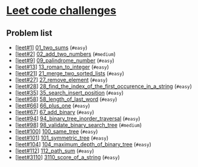 # [Leet code challenges](leetcode.com)

## Problem list

- [[leet#1](https://leetcode.com/problems/two-sum)] [01_two_sums](01_two_sums) (`#easy`)
- [[leet#2](https://leetcode.com/problems/add-two-numbers)] [02_add_two_numbers](02_add_two_numbers) (`#medium`)
- [[leet#9](https://leetcode.com/problems/palindrome-number)] [09_palindrome_number](09_palindrome_number) (`#easy`)
- [[leet#13](https://leetcode.com/problems/roman-to-integer)] [13_roman_to_integer](13_roman_to_integer) (`#easy`)
- [[leet#21](https://leetcode.com/problems/merge-two-sorted-lists)] [21_merge_two_sorted_lists](21_merge_two_sorted_lists) (`#easy`)
- [[leet#27](https://leetcode.com/problems/remove-element)] [27_remove_element](27_remove_element) (`#easy`)
- [[leet#28](https://leetcode.com/problems/find-the-index-of-the-first-occurrence-in-a-string)] [28_find_the_index_of_the_first_occurence_in_a_string](28_find_the_index_of_the_first_occurence_in_a_string) (`#easy`)
- [[leet#35](https://leetcode.com/problems/search-insert-position)] [35_search_insert_position](35_search_insert_position) (`#easy`)
- [[leet#58](https://leetcode.com/problems/length-of-last-word)] [58_length_of_last_word](58_length_of_last_word) (`#easy`)
- [[leet#66](https://leetcode.com/problems/plus-one)] [66_plus_one](66_plus_one) (`#easy`)
- [[leet#67](https://leetcode.com/problems/add-binary)] [67_add_binary](67_add_binary) (`#easy`)
- [[leet#94](https://leetcode.com/problems/binary-tree-inorder-traversal)] [94_binary_tree_inorder_traversal](94_binary_tree_inorder_traversal) (`#easy`)
- [[leet#98](https://leetcode.com/problems/validate-binary-search-tree)] [98_validate_binary_search_tree](98_validate_binary_search_tree) (`#medium`)
- [[leet#100](https://leetcode.com/problems/sametree)] [100_same_tree](100_same_tree) (`#easy`)
- [[leet#101](https://leetcode.com/problems/symmetric-tree)] [101_symmetric_tree](101_symmetric_tree) (`#easy`)
- [[leet#104](https://leetcode.com/problems/maximum-depth-of-binary-tree)] [104_maximum_depth_of_binary_tree](104_maximum_depth_of_binary_tree) (`#easy`)
- [[leet#112](https://leetcode.com/problems/path-sum)] [112_path_sum](112_path_sum) (`#easy`)
- [[leet#3110](https://leetcode.com/problems/score-of-a-string)] [3110_score_of_a_string](3110_score_of_a_string) (`#easy`)

